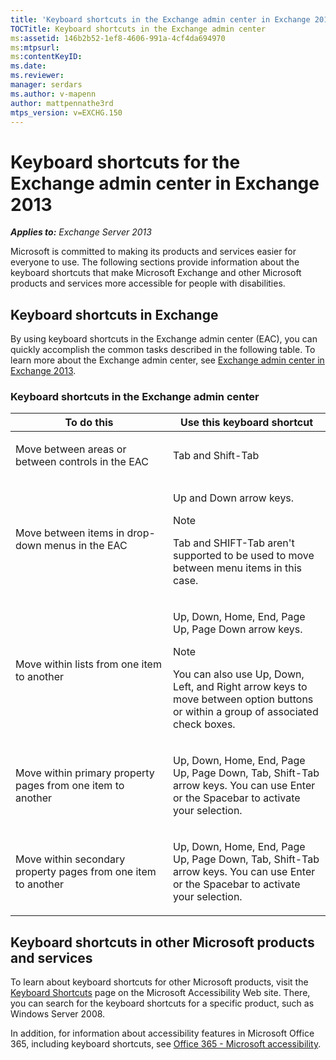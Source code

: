 ```yaml
---
title: 'Keyboard shortcuts in the Exchange admin center in Exchange 2013'
TOCTitle: Keyboard shortcuts in the Exchange admin center
ms:assetid: 146b2b52-1ef8-4606-991a-4cf4da694970
ms:mtpsurl:
ms:contentKeyID:
ms.date:
ms.reviewer: 
manager: serdars
ms.author: v-mapenn
author: mattpennathe3rd
mtps_version: v=EXCHG.150
---
```


# Keyboard shortcuts for the Exchange admin center in Exchange 2013

_**Applies to:** Exchange Server 2013_

Microsoft is committed to making its products and services easier for everyone to use. The following sections provide information about the keyboard shortcuts that make Microsoft Exchange and other Microsoft products and services more accessible for people with disabilities.

## Keyboard shortcuts in Exchange

By using keyboard shortcuts in the Exchange admin center (EAC), you can quickly accomplish the common tasks described in the following table. To learn more about the Exchange admin center, see [Exchange admin center in Exchange 2013](exchange-admin-center-in-exchange-2013-exchange-2013-help.md).

### Keyboard shortcuts in the Exchange admin center

<table>
<colgroup>
<col style="width: 50%" />
<col style="width: 50%" />
</colgroup>
<thead>
<tr class="header">
<th>To do this</th>
<th>Use this keyboard shortcut</th>
</tr>
</thead>
<tbody>
<tr class="odd">
<td><p>Move between areas or between controls in the EAC</p></td>
<td><p>Tab and Shift-Tab</p></td>
</tr>
<tr class="even">
<td><p>Move between items in drop-down menus in the EAC</p></td>
<td><p>Up and Down arrow keys.</p>

> [!NOTE]
> Tab and SHIFT-Tab aren't supported to be used to move between menu items in this case.

</td>
</tr>
<tr class="odd">
<td><p>Move within lists from one item to another</p></td>
<td><p>Up, Down, Home, End, Page Up, Page Down arrow keys.</p>

> [!NOTE]
> You can also use Up, Down, Left, and Right arrow keys to move between option buttons or within a group of associated check boxes.

</td>
</tr>
<tr class="even">
<td><p>Move within primary property pages from one item to another</p></td>
<td><p>Up, Down, Home, End, Page Up, Page Down, Tab, Shift-Tab arrow keys. You can use Enter or the Spacebar to activate your selection.</p></td>
</tr>
<tr class="odd">
<td><p>Move within secondary property pages from one item to another</p></td>
<td><p>Up, Down, Home, End, Page Up, Page Down, Tab, Shift-Tab arrow keys. You can use Enter or the Spacebar to activate your selection.</p></td>
</tr>
</tbody>
</table>

## Keyboard shortcuts in other Microsoft products and services

To learn about keyboard shortcuts for other Microsoft products, visit the [Keyboard Shortcuts](https://go.microsoft.com/fwlink/p/?linkid=248894) page on the Microsoft Accessibility Web site. There, you can search for the keyboard shortcuts for a specific product, such as Windows Server 2008.

In addition, for information about accessibility features in Microsoft Office 365, including keyboard shortcuts, see [Office 365 - Microsoft accessibility](https://www.microsoft.com/Accessibility/office).
